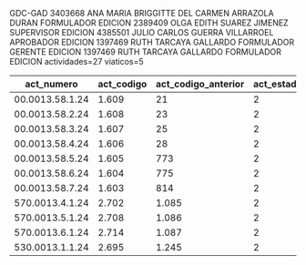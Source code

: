 GDC-GAD
	3403668	ANA MARIA BRIGGITTE DEL CARMEN ARRAZOLA DURAN	FORMULADOR 	EDICION
	2389409	OLGA EDITH SUAREZ JIMENEZ	SUPERVISOR 	EDICION
	4385501	JULIO CARLOS GUERRA VILLARROEL	APROBADOR 	EDICION
	1397469	RUTH TARCAYA GALLARDO	FORMULADOR GERENTE 	EDICION
	1397469	RUTH TARCAYA GALLARDO	FORMULADOR 	EDICION 
actividades=27
viaticos=5

|act_numero     |act_codigo|act_codigo_anterior|act_estado|act_codigo_for|estado_for|pobj_codigo|pobj_estado|aun_codigo_ejecutora|aun_sigla|conaud|
|---------------|----------|-------------------|----------|--------------|----------|-----------|-----------|--------------------|---------|------|
|00.0013.58.1.24|1.609     |21                 |2         |21            |5         |788        |2          |17                  |GDC      |21    |
|00.0013.58.2.24|1.608     |23                 |2         |23            |5         |788        |2          |17                  |GDC      |23    |
|00.0013.58.3.24|1.607     |25                 |2         |25            |5         |788        |2          |17                  |GDC      |25    |
|00.0013.58.4.24|1.606     |28                 |2         |28            |5         |788        |2          |17                  |GDC      |28    |
|00.0013.58.5.24|1.605     |773                |2         |773           |5         |788        |2          |17                  |GDC      |773   |
|00.0013.58.6.24|1.604     |775                |2         |775           |5         |788        |2          |17                  |GDC      |775   |
|00.0013.58.7.24|1.603     |814                |2         |814           |5         |788        |2          |17                  |GDC      |814   |
|570.0013.4.1.24|2.702     |1.085              |2         |1.085         |5         |1.340      |2          |17                  |GDC      |1.085 |
|570.0013.5.1.24|2.708     |1.086              |2         |1.086         |5         |1.346      |2          |17                  |GDC      |1.086 |
|570.0013.6.1.24|2.714     |1.087              |2         |1.087         |5         |1.352      |2          |17                  |GDC      |1.087 |
|530.0013.1.1.24|2.695     |1.245              |2         |1.245         |5         |1.333      |2          |17                  |GDC      |1.245 |

